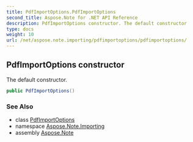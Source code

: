 ```yaml
---
title: PdfImportOptions.PdfImportOptions
second_title: Aspose.Note for .NET API Reference
description: PdfImportOptions constructor. The default constructor
type: docs
weight: 10
url: /net/aspose.note.importing/pdfimportoptions/pdfimportoptions/
---
```

## PdfImportOptions constructor

The default constructor.

```csharp
public PdfImportOptions()
```

### See Also

* class [PdfImportOptions](../)
* namespace [Aspose.Note.Importing](../../pdfimportoptions/)
* assembly [Aspose.Note](../../../)


